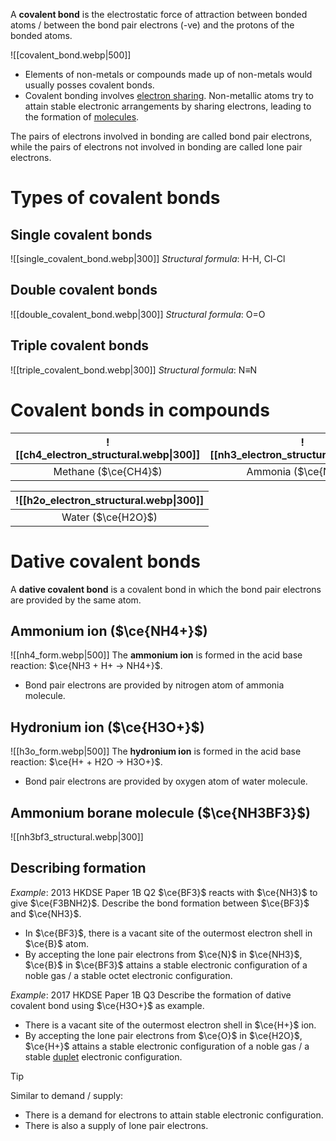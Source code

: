 A **covalent bond** is the electrostatic force of attraction between bonded atoms / between the bond pair electrons (-ve) and the protons of the bonded atoms.

![[covalent_bond.webp|500]]

- Elements of non-metals or compounds made up of non-metals would usually posses covalent bonds.
- Covalent bonding involves <u>electron sharing</u>. Non-metallic atoms try to attain stable electronic arrangements by sharing electrons, leading to the formation of <u>molecules</u>.

The pairs of electrons involved in bonding are called <span class="hi-blue">bond pair electrons</span>, while the pairs of electrons not involved in bonding are called <span class="hi-blue">lone pair electrons</span>.

# Types of covalent bonds
## Single covalent bonds
![[single_covalent_bond.webp|300]]
*Structural formula*: H-H, Cl-Cl

## Double covalent bonds
![[double_covalent_bond.webp|300]]
*Structural formula*: O=O

## Triple covalent bonds
![[triple_covalent_bond.webp|300]]
*Structural formula*: N≡N

# Covalent bonds in compounds
| ![[ch4_electron_structural.webp\|300]] | ![[nh3_electron_structural.webp\|300]] |
| :------------------------------------: | :------------------------------------: |
|          Methane ($\ce{CH4}$)          |          Ammonia ($\ce{NH3}$)          |

| ![[h2o_electron_structural.webp\|300]] |
| :--: |
| Water ($\ce{H2O}$) |

# Dative covalent bonds
A **dative covalent bond** is a covalent bond in which the bond pair electrons are provided by the same atom.

## Ammonium ion ($\ce{NH4+}$)
![[nh4_form.webp|500]]
The **ammonium ion** is formed in the acid base reaction: $\ce{NH3 + H+ -> NH4+}$.
- Bond pair electrons are provided by nitrogen atom of ammonia molecule.

## Hydronium ion ($\ce{H3O+}$)
![[h3o_form.webp|500]]
The **hydronium ion** is formed in the acid base reaction: $\ce{H+ + H2O -> H3O+}$.
- Bond pair electrons are provided by oxygen atom of water molecule.

## Ammonium borane molecule ($\ce{NH3BF3}$)
![[nh3bf3_structural.webp|300]]

## Describing formation
*Example*: 2013 HKDSE Paper 1B Q2
$\ce{BF3}$ reacts with $\ce{NH3}$ to give $\ce{F3BNH2}$. Describe the bond formation between $\ce{BF3}$ and $\ce{NH3}$.
- In $\ce{BF3}$, there is a vacant site of the outermost electron shell in $\ce{B}$ atom.
- By accepting the lone pair electrons from $\ce{N}$ in $\ce{NH3}$, $\ce{B}$ in $\ce{BF3}$ attains a stable electronic configuration of a noble gas / a stable octet electronic configuration.

*Example*: 2017 HKDSE Paper 1B Q3
Describe the formation of dative covalent bond using $\ce{H3O+}$ as example.
- There is a vacant site of the outermost electron shell in $\ce{H+}$ ion.
- By accepting the lone pair electrons from $\ce{O}$ in $\ce{H2O}$, $\ce{H+}$ attains a stable electronic configuration of a noble gas / a stable <u>duplet</u> electronic configuration.

> [!tip]
> Similar to demand / supply:
> - There is a demand for electrons to attain stable electronic configuration.
> - There is also a supply of lone pair electrons.
